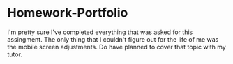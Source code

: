 # Homework-Portfolio
I'm pretty sure I've completed everything that was asked for this assingment.
The only thing that I couldn't figure out for the life of me was the mobile screen adjustments.
Do have planned to cover that topic with my tutor.